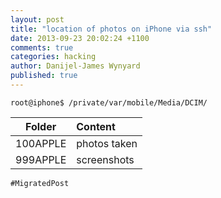```yaml
---
layout: post
title: "location of photos on iPhone via ssh"
date: 2013-09-23 20:02:24 +1100
comments: true
categories: hacking
author: Danijel-James Wynyard
published: true
---
```


    root@iphone$ /private/var/mobile/Media/DCIM/

| Folder | Content |
|:---:|:---| 
| 100APPLE | photos taken |
| 999APPLE | screenshots  | 


`#MigratedPost`
